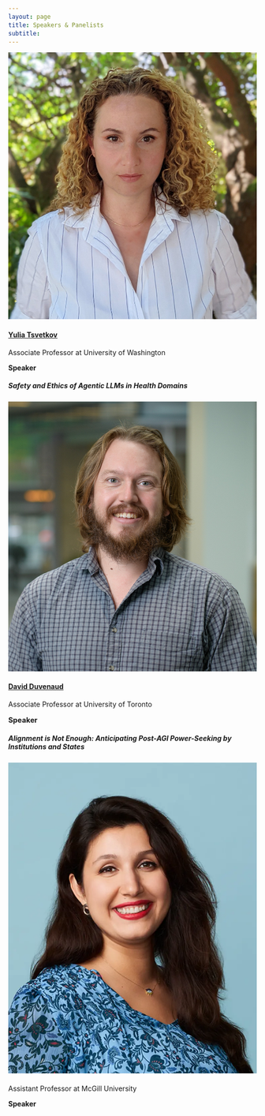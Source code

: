 ```yaml
---
layout: page
title: Speakers & Panelists
subtitle:
---
```


<!-- <div class='row'>
  <div class="col-3">
    <div class="frame">
      <img class="speaker-img" src='/assets/img/lama.jpeg' alt='Lama Ahmad'>
    </div>
  </div>
  <div class="col-9">
    <h4><a href="https://www.lama-ahmad.com">Lama Ahmad</a></h4>
    <p class='speaker-affiliation'>Trustworthy AI Team at OpenAI</p>
    <p style='font-size: 11pt;'>
      <b>Speaker</b>
    </p>
       <h5 class="talk-title">Third party assessments and assurances for deploying safer AI systems</h5>
  </div>
</div> -->
<div class='row'>
  <div class="col-3">
    <div class="frame">
      <img class="speaker-img" src='/assets/img/yulia.jpg' alt="Yulia Tsvetkov">
    </div>
  </div>
  <div class="col-9">
    <h4><a href="https://homes.cs.washington.edu/~yuliats/">Yulia Tsvetkov</a></h4>
    <p class='speaker-affiliation'>Associate Professor at University of Washington</p>
    <p class='speaker-label'>
      <b>Speaker</b>
    </p>
    <h5 class="talk-title">Safety and Ethics of Agentic LLMs in Health Domains</h5>
  </div>
</div>

<div class='row'>
  <div class="col-3">
    <div class="frame">
      <img class="speaker-img" src='/assets/img/david_duvenaud.jpg' alt="David Duvenaud">
    </div>
  </div>
  <div class="col-9">
    <h4><a href="http://www.cs.toronto.edu/~duvenaud/">David Duvenaud</a></h4>
    <p class='speaker-affiliation'>Associate Professor at University of Toronto</p>
    <p style='font-size: 11pt;'>
      <b>Speaker</b>
    </p>
       <h5 class="talk-title">Alignment is Not Enough: Anticipating Post-AGI Power-Seeking by Institutions and States </h5>
  </div>
</div>

<div class='row'>
  <div class="col-3">
    <div class="frame">
      <img class="speaker-img" src='/assets/img/golnoosh.jpeg' alt="Golnoosh Farnadi">
    </div>
  </div>
  <div class="col-9">
    <h4><a href="https://mwang.princeton.edu/"></a></h4>
    <p class='speaker-affiliation'>Assistant Professor at McGill University</p>
    <p class='speaker-label'>
      <b>Speaker</b>
    </p>
    <h5 class="talk-title"></h5>
  </div>
</div>
